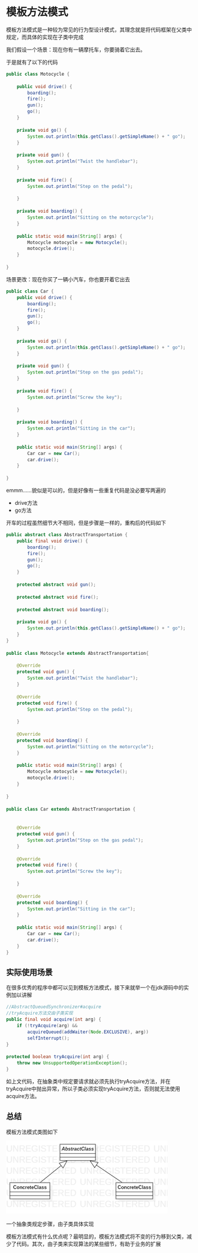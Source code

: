 # 模板方法模式

模板方法模式是一种较为常见的行为型设计模式，其理念就是将代码框架在父类中规定，而具体的实现在子类中完成

我们假设一个场景：现在你有一辆摩托车，你要骑着它出去。

于是就有了以下的代码

```java
public class Motocycle {

    public void drive() {
        boarding();
        fire();
        gun();
        go();
    }

    private void go() {
        System.out.println(this.getClass().getSimpleName() + " go");
    }

    private void gun() {
        System.out.println("Twist the handlebar");
    }

    private void fire() {
        System.out.println("Step on the pedal");

    }

    private void boarding() {
        System.out.println("Sitting on the motorcycle");
    }

    public static void main(String[] args) {
        Motocycle motocycle = new Motocycle();
        motocycle.drive();
    }

}
```

场景更改：现在你买了一辆小汽车，你也要开着它出去

```java
public class Car {
    public void drive() {
        boarding();
        fire();
        gun();
        go();
    }

    private void go() {
        System.out.println(this.getClass().getSimpleName() + " go");
    }

    private void gun() {
        System.out.println("Step on the gas pedal");
    }

    private void fire() {
        System.out.println("Screw the key");

    }

    private void boarding() {
        System.out.println("Sitting in the car");
    }

    public static void main(String[] args) {
        Car car = new Car();
        car.drive();
    }
    
}
```

emmm......貌似是可以的，但是好像有一些重复代码是没必要写两遍的

- drive方法
- go方法

开车的过程虽然细节大不相同，但是步骤是一样的，重构后的代码如下

```java
public abstract class AbstractTransportation {
    public final void drive() {
        boarding();
        fire();
        gun();
        go();
    }

    protected abstract void gun();

    protected abstract void fire();

    protected abstract void boarding();

    private void go() {
        System.out.println(this.getClass().getSimpleName() + " go");
    }
}

public class Motocycle extends AbstractTransportation{

    @Override
    protected void gun() {
        System.out.println("Twist the handlebar");
    }

    @Override
    protected void fire() {
        System.out.println("Step on the pedal");

    }

    @Override
    protected void boarding() {
        System.out.println("Sitting on the motorcycle");
    }

    public static void main(String[] args) {
        Motocycle motocycle = new Motocycle();
        motocycle.drive();
    }

}

public class Car extends AbstractTransportation {


    @Override
    protected void gun() {
        System.out.println("Step on the gas pedal");
    }

    @Override
    protected void fire() {
        System.out.println("Screw the key");

    }

    @Override
    protected void boarding() {
        System.out.println("Sitting in the car");
    }

    public static void main(String[] args) {
        Car car = new Car();
        car.drive();
    }
}
```

## 实际使用场景

在很多优秀的程序中都可以见到模板方法模式，接下来就举一个在jdk源码中的实例加以讲解

```java
//AbstractQueuedSynchronizer#acquire
//tryAcquire方法交由子类实现
public final void acquire(int arg) {
    if (!tryAcquire(arg) &&
        acquireQueued(addWaiter(Node.EXCLUSIVE), arg))
        selfInterrupt();
}

protected boolean tryAcquire(int arg) {
    throw new UnsupportedOperationException();
}
```

 如上文代码，在抽象类中规定要请求就必须先执行tryAcquire方法，并在tryAcquire中抛出异常，所以子类必须实现tryAcquire方法，否则就无法使用acquire方法。

## 总结

模板方法模式类图如下

![](./pic/TM.png)

一个抽象类规定步骤，由子类具体实现

模板方法模式有什么优点呢？最明显的，模板方法模式将不变的行为移到父类，减少了代码。其次，由子类来实现算法的某些细节，有助于业务的扩展
